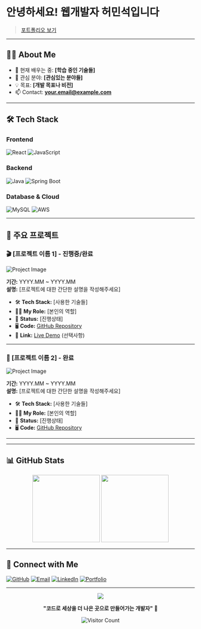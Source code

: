 # 안녕하세요! 웹개발자 허민석입니다

> [포트폴리오 보기](hms1218.github.io) 

---

## 🧑‍💻 About Me
- 🌱 현재 배우는 중: **[학습 중인 기술들]**
- 🎯 관심 분야: **[관심있는 분야들]**
- 💡 목표: **[개발 목표나 비전]**
- 📫 Contact: **[your.email@example.com](mailto:your.email@example.com)**

---

## 🛠️ Tech Stack

### Frontend
![React](https://img.shields.io/badge/React-20232A?style=for-the-badge&logo=react&logoColor=61DAFB)
![JavaScript](https://img.shields.io/badge/JavaScript-F7DF1E?style=for-the-badge&logo=javascript&logoColor=black)
<!-- 본인이 사용하는 기술 배지를 추가하세요 -->

### Backend
![Java](https://img.shields.io/badge/Java-ED8B00?style=for-the-badge&logo=openjdk&logoColor=white)
![Spring Boot](https://img.shields.io/badge/Spring_Boot-F2F4F9?style=for-the-badge&logo=spring-boot)
<!-- 본인이 사용하는 백엔드 기술을 추가하세요 -->

### Database & Cloud
![MySQL](https://img.shields.io/badge/MySQL-00000F?style=for-the-badge&logo=mysql&logoColor=white)
![AWS](https://img.shields.io/badge/AWS-232F3E?style=for-the-badge&logo=amazon-aws&logoColor=white)
<!-- 본인이 사용하는 DB/클라우드 기술을 추가하세요 -->

---

## 📁 주요 프로젝트

### 🎬 [프로젝트 이름 1] - 진행중/완료
![Project Image](https://via.placeholder.com/800x300/4CAF50/FFFFFF?text=Project+Screenshot)

**기간:** YYYY.MM ~ YYYY.MM  
**설명:** [프로젝트에 대한 간단한 설명을 작성해주세요]

- 🛠️ **Tech Stack:** [사용한 기술들]
- 👨‍💻 **My Role:** [본인의 역할]
- 📅 **Status:** [진행상태]
- 🖥️ **Code:** [GitHub Repository](https://github.com/username/project)
- 🔗 **Link:** [Live Demo](https://your-project-link.com) (선택사항)

---

### 🐾 [프로젝트 이름 2] - 완료
![Project Image](https://via.placeholder.com/800x300/2196F3/FFFFFF?text=Project+Screenshot)

**기간:** YYYY.MM ~ YYYY.MM  
**설명:** [프로젝트에 대한 간단한 설명을 작성해주세요]

- 🛠️ **Tech Stack:** [사용한 기술들]
- 👨‍💻 **My Role:** [본인의 역할]
- 📅 **Status:** [진행상태]
- 🖥️ **Code:** [GitHub Repository](https://github.com/username/project)

---

<!-- 프로젝트를 더 추가하고 싶으시면 위 형식을 복사해서 사용하세요 -->

---

## 📊 GitHub Stats

<div align="center">
  <img height="180em" src="https://github-readme-stats.vercel.app/api?username=YourUsername&show_icons=true&theme=react&include_all_commits=true&count_private=true"/>
  <img height="180em" src="https://github-readme-stats.vercel.app/api/top-langs/?username=YourUsername&layout=compact&langs_count=7&theme=react"/>
</div>

---

## 🔗 Connect with Me

[![GitHub](https://img.shields.io/badge/GitHub-100000?style=for-the-badge&logo=github&logoColor=white)](https://github.com/YourUsername)
[![Email](https://img.shields.io/badge/Email-D14836?style=for-the-badge&logo=gmail&logoColor=white)](mailto:your.email@example.com)
[![LinkedIn](https://img.shields.io/badge/LinkedIn-0077B5?style=for-the-badge&logo=linkedin&logoColor=white)](https://linkedin.com/in/yourprofile)
[![Portfolio](https://img.shields.io/badge/Portfolio-FF5722?style=for-the-badge&logo=firefox&logoColor=white)](https://your-portfolio.com)

---

<div align="center">
  <img src="https://capsule-render.vercel.app/api?type=waving&color=gradient&height=60&section=footer"/>
  
  **"코드로 세상을 더 나은 곳으로 만들어가는 개발자"** 💫
  
  ![Visitor Count](https://profile-counter.glitch.me/YourUsername/count.svg)
</div>
